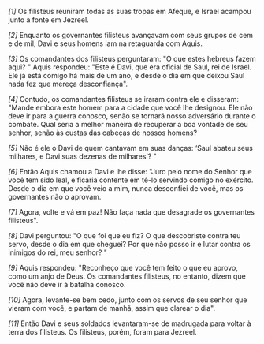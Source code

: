 *[1]* Os filisteus reuniram todas as suas tropas em Afeque, e Israel acampou junto à fonte em Jezreel.

*[2]* Enquanto os governantes filisteus avançavam com seus grupos de cem e de mil, Davi e seus homens iam na retaguarda com Aquis.

*[3]* Os comandantes dos filisteus perguntaram: "O que estes hebreus fazem aqui? " Aquis respondeu: "Este é Davi, que era oficial de Saul, rei de Israel. Ele já está comigo há mais de um ano, e desde o dia em que deixou Saul nada fez que mereça desconfiança".

*[4]* Contudo, os comandantes filisteus se iraram contra ele e disseram: "Mande embora este homem para a cidade que você lhe designou. Ele não deve ir para a guerra conosco, senão se tornará nosso adversário durante o combate. Qual seria a melhor maneira de recuperar a boa vontade de seu senhor, senão às custas das cabeças de nossos homens?

*[5]* Não é ele o Davi de quem cantavam em suas danças: ‘Saul abateu seus milhares, e Davi suas dezenas de milhares’? "

*[6]* Então Aquis chamou a Davi e lhe disse: "Juro pelo nome do Senhor que você tem sido leal, e ficaria contente em tê-lo servindo comigo no exército. Desde o dia em que você veio a mim, nunca desconfiei de você, mas os governantes não o aprovam.

*[7]* Agora, volte e vá em paz! Não faça nada que desagrade os governantes filisteus".

*[8]* Davi perguntou: "O que foi que eu fiz? O que descobriste contra teu servo, desde o dia em que cheguei? Por que não posso ir e lutar contra os inimigos do rei, meu senhor? "

*[9]* Aquis respondeu: "Reconheço que você tem feito o que eu aprovo, como um anjo de Deus. Os comandantes filisteus, no entanto, dizem que você não deve ir à batalha conosco.

*[10]* Agora, levante-se bem cedo, junto com os servos de seu senhor que vieram com você, e partam de manhã, assim que clarear o dia".

*[11]* Então Davi e seus soldados levantaram-se de madrugada para voltar à terra dos filisteus. Os filisteus, porém, foram para Jezreel.


